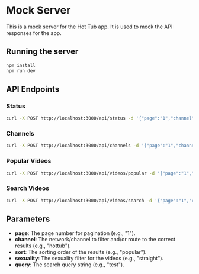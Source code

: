 # Mock Server

This is a mock server for the Hot Tub app. It is used to mock the API responses for the app.

## Running the server

```bash
npm install
npm run dev
```

## API Endpoints

### Status

```bash
curl -X POST http://localhost:3000/api/status -d '{"page":"1","channel":"hottub","sort":"popular","sexuality":"straight","query":"test"}'
```

### Channels

```bash
curl -X POST http://localhost:3000/api/channels -d '{"page":"1","channel":"hottub","sort":"popular","sexuality":"straight","query":"test"}'
```

### Popular Videos

```bash
curl -X POST http://localhost:3000/api/videos/popular -d '{"page":"1","channel":"hottub","sort":"popular","sexuality":"straight","query":"test"}'
```

### Search Videos

```bash
curl -X POST http://localhost:3000/api/videos/search -d '{"page":"1","channel":"hottub","sort":"popular","sexuality":"straight","query":"test"}'
```

## Parameters

- **page**: The page number for pagination (e.g., "1").
- **channel**: The network/channel to filter and/or route to the correct results (e.g., "hottub").
- **sort**: The sorting order of the results (e.g., "popular").
- **sexuality**: The sexuality filter for the videos (e.g., "straight").
- **query**: The search query string (e.g., "test").
